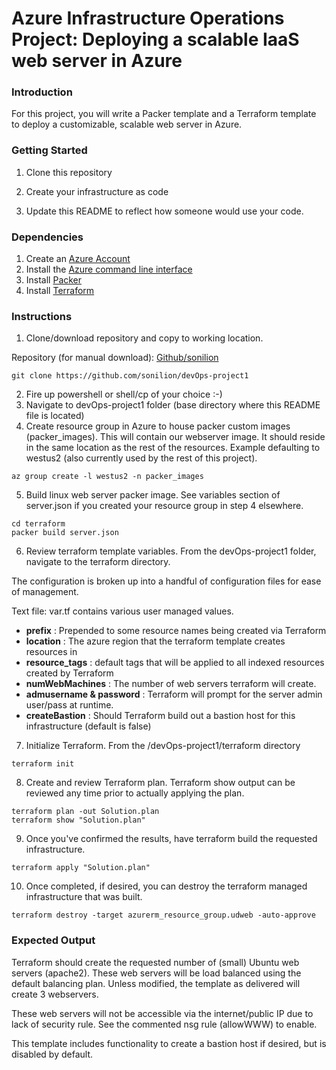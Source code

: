 # Azure Infrastructure Operations Project: Deploying a scalable IaaS web server in Azure

### Introduction
For this project, you will write a Packer template and a Terraform template to deploy a customizable, scalable web server in Azure.

### Getting Started
1. Clone this repository

2. Create your infrastructure as code

3. Update this README to reflect how someone would use your code.

### Dependencies
1. Create an [Azure Account](https://portal.azure.com)
2. Install the [Azure command line interface](https://docs.microsoft.com/en-us/cli/azure/install-azure-cli?view=azure-cli-latest)
3. Install [Packer](https://www.packer.io/downloads)
4. Install [Terraform](https://www.terraform.io/downloads.html)

### Instructions
1. Clone/download repository and copy to working location.

  Repository (for manual download): [Github/sonilion](https://github.com/sonilion/devOps-project1)
```
git clone https://github.com/sonilion/devOps-project1
```
2. Fire up powershell or shell/cp of your choice :-)
3. Navigate to devOps-project1 folder (base directory where this README file is located)
4. Create resource group in Azure to house packer custom images (packer_images). This will contain our webserver image. It should reside in the same location as the rest of the resources.  Example defaulting to westus2 (also currently used by the rest of this project).  
```
az group create -l westus2 -n packer_images
```
5. Build linux web server packer image.  See variables section of server.json if you created your resource group in step 4 elsewhere.
```
cd terraform
packer build server.json
```
6. Review terraform template variables.  From the devOps-project1 folder, navigate to the terraform directory.  

The configuration is broken up into a handful of configuration files for ease of management.  

Text file: var.tf contains various user managed values.

  * **prefix** : Prepended to some resource names being created via Terraform
  * **location** : The azure region that the terraform template creates resources in
  * **resource_tags** : default tags that will be applied to all indexed resources created by Terraform
  * **numWebMachines** : The number of web servers terraform will create.
  * **admusername & password** : Terraform will prompt for the server admin user/pass at runtime.
  * **createBastion** : Should Terraform build out a bastion host for this infrastructure (default is false)

7. Initialize Terraform.  From the /devOps-project1/terraform directory
```
terraform init
```
8. Create and review Terraform plan.  Terraform show output can be reviewed any time prior to actually applying the plan.
```
terraform plan -out Solution.plan
terraform show "Solution.plan"
```
9. Once you've confirmed the results, have terraform build the requested infrastructure.
```
terraform apply "Solution.plan"
```
10. Once completed, if desired, you can destroy the terraform managed infrastructure that was built.
```
terraform destroy -target azurerm_resource_group.udweb -auto-approve
```

### Expected Output
Terraform should create the requested number of (small) Ubuntu web servers (apache2).  These web servers will be load balanced using the default balancing plan.  Unless modified, the template as delivered will create 3 webservers.

These web servers will not be accessible via the internet/public IP due to lack of security rule.  See the commented nsg rule (allowWWW) to enable.  

This template includes functionality to create a bastion host if desired, but is disabled by default.  
